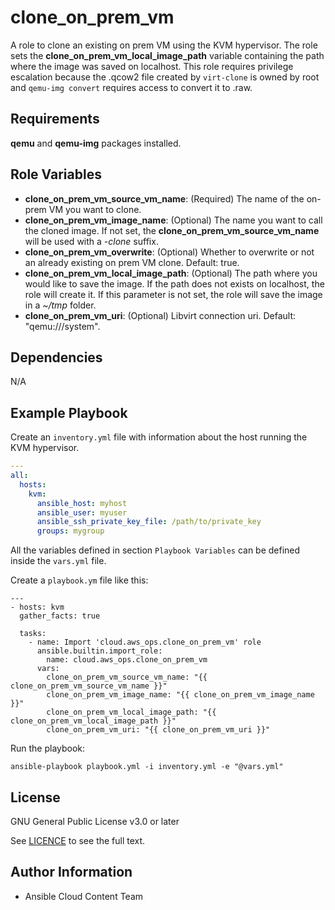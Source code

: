 clone_on_prem_vm
================

A role to clone an existing on prem VM using the KVM hypervisor. The role sets the **clone_on_prem_vm_local_image_path** variable containing the path where the image was saved on localhost. This role requires privilege escalation because the .qcow2 file created by ``virt-clone`` is owned by root and ``qemu-img convert`` requires access to convert it to .raw.

Requirements
------------

**qemu** and **qemu-img** packages installed.

Role Variables
--------------

* **clone_on_prem_vm_source_vm_name**: (Required) The name of the on-prem VM you want to clone.
* **clone_on_prem_vm_image_name**: (Optional) The name you want to call the cloned image. If not set, the **clone_on_prem_vm_source_vm_name** will be used with a _-clone_ suffix.
* **clone_on_prem_vm_overwrite**: (Optional) Whether to overwrite or not an already existing on prem VM clone. Default: true.
* **clone_on_prem_vm_local_image_path**: (Optional) The path where you would like to save the image. If the path does not exists on localhost, the role will create it. If this parameter is not set, the role will save the image in a _~/tmp_ folder.
* **clone_on_prem_vm_uri**: (Optional) Libvirt connection uri. Default: "qemu:///system".

Dependencies
------------

N/A

Example Playbook
----------------

Create an `inventory.yml` file with information about the host running the KVM hypervisor.

```yaml
---
all:
  hosts:
    kvm:
      ansible_host: myhost
      ansible_user: myuser
      ansible_ssh_private_key_file: /path/to/private_key
      groups: mygroup
```

All the variables defined in section ``Playbook Variables`` can be defined inside the ``vars.yml`` file.

Create a ``playbook.ym`` file like this:

```
---
- hosts: kvm
  gather_facts: true

  tasks:
    - name: Import 'cloud.aws_ops.clone_on_prem_vm' role
      ansible.builtin.import_role:
        name: cloud.aws_ops.clone_on_prem_vm
      vars:
        clone_on_prem_vm_source_vm_name: "{{ clone_on_prem_vm_source_vm_name }}"
        clone_on_prem_vm_image_name: "{{ clone_on_prem_vm_image_name }}"
        clone_on_prem_vm_local_image_path: "{{ clone_on_prem_vm_local_image_path }}"
        clone_on_prem_vm_uri: "{{ clone_on_prem_vm_uri }}"
```

Run the playbook:

```shell
ansible-playbook playbook.yml -i inventory.yml -e "@vars.yml"
```

License
-------

GNU General Public License v3.0 or later

See [LICENCE](https://github.com/ansible-collections/cloud.aws_ops/blob/main/LICENSE) to see the full text.

Author Information
------------------

- Ansible Cloud Content Team
